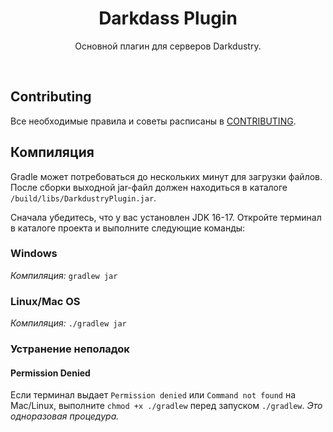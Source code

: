<div align="center">
    <h1>Darkdass Plugin</h1>
    <p>Основной плагин для серверов Darkdustry.</p>
</div>

<br>

## Contributing

Все необходимые правила и советы расписаны в [CONTRIBUTING](CONTRIBUTING.md).

## Компиляция

Gradle может потребоваться до нескольких минут для загрузки файлов. <br>
После сборки выходной jar-файл должен находиться в каталоге `/build/libs/DarkdustryPlugin.jar`.

Сначала убедитесь, что у вас установлен JDK 16-17. Откройте терминал в каталоге проекта и выполните следующие команды:

### Windows

_Компиляция:_ `gradlew jar`  

### Linux/Mac OS

_Компиляция:_ `./gradlew jar`  

### Устранение неполадок

#### Permission Denied

Если терминал выдает `Permission denied` или `Command not found` на Mac/Linux, выполните `chmod +x ./gradlew` перед запуском `./gradlew`. *Это одноразовая процедура.*
